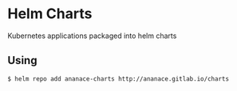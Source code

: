 Helm Charts
===========

Kubernetes applications packaged into helm charts

Using
-----

`$ helm repo add ananace-charts http://ananace.gitlab.io/charts`

